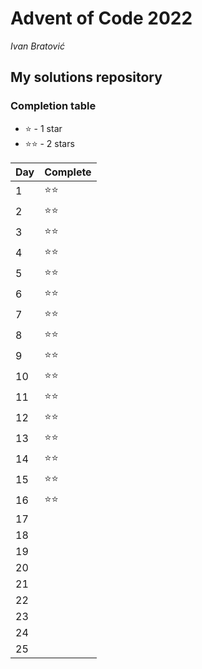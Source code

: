 # Advent of Code 2022
*Ivan Bratović*
## My solutions repository

### Completion table

 + :star: - 1 star
 + :star::star: - 2 stars

| Day    | Complete     |
| ------ | ------------ |
| 1      | :star::star: |
| 2      | :star::star: |
| 3      | :star::star: |
| 4      | :star::star: |
| 5      | :star::star: |
| 6      | :star::star: |
| 7      | :star::star: |
| 8      | :star::star: |
| 9      | :star::star: |
| 10     | :star::star: |
| 11     | :star::star: |
| 12     | :star::star: |
| 13     | :star::star: |
| 14     | :star::star: |
| 15     | :star::star: |
| 16     | :star::star: |
| 17     |              |
| 18     |              |
| 19     |              |
| 20     |              |
| 21     |              |
| 22     |              |
| 23     |              |
| 24     |              |
| 25     |              |

